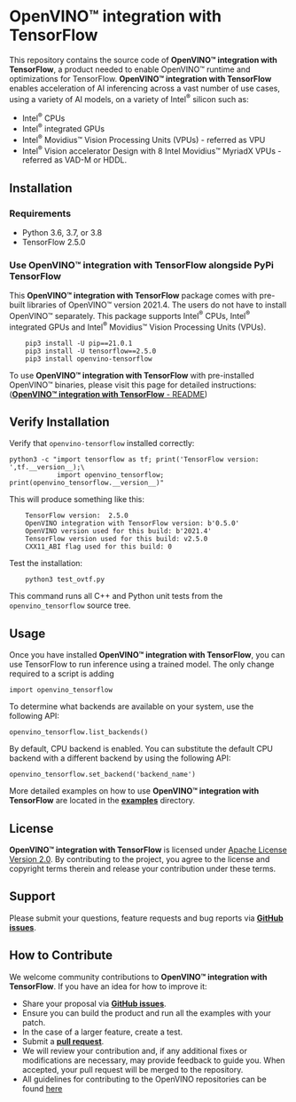 # **OpenVINO™ integration with TensorFlow**

This repository contains the source code of **OpenVINO™ integration with TensorFlow**, a product needed to enable OpenVINO™ runtime and optimizations for TensorFlow. **OpenVINO™ integration with TensorFlow** enables acceleration of AI inferencing across a vast number of use cases, using a variety of AI models, on a variety of Intel<sup>®</sup> silicon such as:
- Intel<sup>®</sup> CPUs 
- Intel<sup>®</sup> integrated GPUs 
- Intel<sup>®</sup> Movidius™ Vision Processing Units (VPUs) - referred as VPU
- Intel<sup>®</sup> Vision accelerator Design with 8 Intel Movidius™ MyriadX VPUs - referred as VAD-M or HDDL.

## Installation

### Requirements

- Python 3.6, 3.7, or 3.8
- TensorFlow 2.5.0

### Use **OpenVINO™ integration with TensorFlow** alongside PyPi TensorFlow

This **OpenVINO™ integration with TensorFlow** package comes with pre-built libraries of OpenVINO™ version 2021.4. The users do not have to install OpenVINO™ separately. This package supports Intel<sup>®</sup> CPUs, Intel<sup>®</sup> integrated GPUs and Intel<sup>®</sup> Movidius™ Vision Processing Units (VPUs).

        pip3 install -U pip==21.0.1
        pip3 install -U tensorflow==2.5.0
        pip3 install openvino-tensorflow

To use **OpenVINO™ integration with TensorFlow** with pre-installed OpenVINO™ binaries, please visit this page for detailed instructions: ([**OpenVINO™ integration with TensorFlow** - README](https://github.com/openvinotoolkit/openvino_tensorflow/blob/master/docs/BUILD.md))
## Verify Installation

Verify that `openvino-tensorflow` installed correctly:

    python3 -c "import tensorflow as tf; print('TensorFlow version: ',tf.__version__);\
                import openvino_tensorflow; print(openvino_tensorflow.__version__)"

This will produce something like this:

        TensorFlow version:  2.5.0
        OpenVINO integration with TensorFlow version: b'0.5.0'
        OpenVINO version used for this build: b'2021.4'
        TensorFlow version used for this build: v2.5.0
        CXX11_ABI flag used for this build: 0

Test the installation:

        python3 test_ovtf.py

This command runs all C++ and Python unit tests from the `openvino_tensorflow` source tree.

## Usage

Once you have installed **OpenVINO™ integration with TensorFlow**, you can use TensorFlow to run inference using a trained model.
The only change required to a script is adding

    import openvino_tensorflow

To determine what backends are available on your system, use the following API:

    openvino_tensorflow.list_backends()

By default, CPU backend is enabled. You can substitute the default CPU backend with a different backend by using the following API:

    openvino_tensorflow.set_backend('backend_name')

More detailed examples on how to use **OpenVINO™ integration with TensorFlow** are located in the [**examples**](https://github.com/openvinotoolkit/openvino_tensorflow/tree/master/examples) directory.

## License
**OpenVINO™ integration with TensorFlow** is licensed under [Apache License Version 2.0](https://github.com/openvinotoolkit/openvino_tensorflow/blob/master/LICENSE).
By contributing to the project, you agree to the license and copyright terms therein
and release your contribution under these terms.  

## Support

Please submit your questions, feature requests and bug reports via [**GitHub issues**](https://github.com/openvinotoolkit/openvino_tensorflow/issues).

## How to Contribute

We welcome community contributions to **OpenVINO™ integration with TensorFlow**. If you have an idea for how to 
improve it:

* Share your proposal via [**GitHub issues**](https://github.com/openvinotoolkit/openvino_tensorflow/issues).
* Ensure you can build the product and run all the examples with your patch.
* In the case of a larger feature, create a test.
* Submit a [**pull request**](https://github.com/openvinotoolkit/openvino_tensorflow/pulls).
* We will review your contribution and, if any additional fixes or
  modifications are necessary, may provide feedback to guide you. When
  accepted, your pull request will be merged to the repository.
* All guidelines for contributing to the OpenVINO repositories can be found [here](https://github.com/openvinotoolkit/openvino/wiki/Contribute)